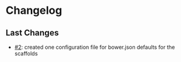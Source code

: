 # Changelog

## Last Changes

- [#2](https://github.com/LaxarJS/generator-laxarjs/issues/2): created one configuration file for bower.json defaults for the scaffolds
